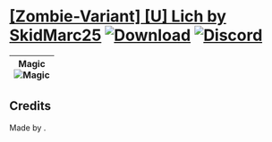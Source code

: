 # [\[Zombie-Variant\] \[U\] Lich by SkidMarc25](https://github.com/Klokinator/FE-Repo/tree/main/Battle%20Animations/Monsters%20-%20Basic%20Types/%5BZombie-Variant%5D%20%5BU%5D%20Lich%20by%20SkidMarc25) [![Download](https://img.shields.io/badge/Download--red?style=social&logo=github)](https://minhaskamal.github.io/DownGit/#/home?url=https://github.com/Klokinator/FE-Repo/tree/main/Battle%20Animations/Monsters%20-%20Basic%20Types/%5BZombie-Variant%5D%20%5BU%5D%20Lich%20by%20SkidMarc25) [![Discord](https://img.shields.io/badge/Discord--blue?style=social&logo=discord)](https://discord.gg/C7VNGnyTPA)

| <b>Magic</b><br/><img alt="Magic" src="https://raw.githubusercontent.com/Klokinator/FE-Repo/main/Battle%20Animations/Monsters%20-%20Basic%20Types/%5BZombie-Variant%5D%20%5BU%5D%20Lich%20by%20SkidMarc25/6.%20Magic/Magic.gif"/> |
| :---: |

## Credits

Made by .


